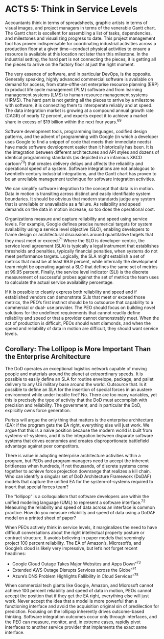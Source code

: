 # ACTS 5: Think in Service Levels
Accountants think in terms of spreadsheets, graphic artists in terms of visual images, and project managers in terms of 
the venerable Gantt chart. The Gantt chart is excellent for assembling a list of tasks, dependencies, and milestones and 
visualizing progress to date. This project management tool has proven indispensable for coordinating industrial 
activities across a production floor at a given time—conduct physical activities to ensure a resource is available at 
this location not later than this milestone. In the industrial setting, the hard part is not connecting the pieces, it 
is getting all the pieces to arrive on the factory floor at just the right moment.

The very essence of software, and in particular DevOps, is the opposite. Generally speaking, highly advanced commercial 
software is available on demand for access, from state-ofthe-art enterprise resource planning (ERP) to product life 
cycle management (PLM) software and from learning management systems (LMS) to human resource management systems (HRMS). 
The hard part is not getting all the pieces to arrive by a milestone with software, it is connecting them to 
interoperate reliably and at speed. The data integration market is growing at a compound annual growth rate (CAGR) of 
nearly 12 percent, and experts expect it to achieve a market share in excess of $19 billion within the next four 
years.<sup>69</sup>

Software development tools, programming languages, codified design patterns, and the advent of programming with Google 
(in which a developer uses Google to find a snippet of code that meets their immediate needs) have made software 
development easier than it historically has been. It is the integration between different architectures and API styles 
and dozens of identical programming standards (as depicted in an infamous XKCD cartoon<sup>70</sup>) that creates 
delivery delays and affects the reliability and operational speed of a system. Software integrations are not analogous 
to twentieth-century industrial integrations, and the Gantt chart has proven to be an unreliable management technique 
for software integration activities.

We can simplify software integration to the concept that data is in motion. Data in motion is transiting across 
distinct and easily identifiable system boundaries. It should be obvious that modern standards judge any system that is 
unreliable or unavailable as a failure. As reliability and speed demands on the data in motion increase, so too does 
the operational cost.

Organizations measure and capture reliability and speed using service levels. For example, Google defines precise 
numerical targets for system availability using a service level objective (SLO), enabling developers to frame design 
or architectural discussions around quantitative targets that they must meet or exceed.<sup>71</sup> Where the SLO is 
developer-centric, the service level agreement (SLA) is typically a legal instrument that establishes thresholds and 
penalties, typically financial penalties, when systems do not meet performance targets. Logically, the SLA might 
establish a set of metrics that must be at least 99.9 percent, while internally the development team might be operating 
against a SLO that defines the same set of metrics at 99.95 percent. Finally, the service level indicator (SLI) is the 
discrete measurement of successful probes against the set of metrics the team uses to calculate the actual service 
availability percentage.

If it is possible to cleanly express both reliability and speed and if established vendors can demonstrate SLIs that 
meet or exceed those metrics, the PEO’s first instinct should be to outsource that capability to a commercial or dual-
use provider. The PEO should focus on building novel solutions for the undefined requirements that cannot readily define 
reliability and speed or that a provider cannot demonstrably meet. When the act of production is difficult, PEOs should 
want diamonds, and when the speed and reliability of data in motion are difficult, they should want service levels.

## Corollary: The Lollipop is More Important Than the Enterprise Architecture
The DoD operates an exceptional logistics network capable of moving people and materials around the planet at 
extraordinary speeds. It is possible to easily define an SLA for routine envelope, package, and pallet delivery to any 
US military base around the world. Outsource that. Is it possible to define an SLA for the insertion of special forces 
in an austere environment while under hostile fire? No. There are too many variables, yet this is precisely the type of 
activity that the DoD must accomplish with precision and reliability. The government, and in particular the DoD, 
explicitly owns force generation.

Purists will argue the only thing that matters is the enterprise architecture (EA): if the program gets the EA right, 
everything else will just work. We argue that this is a naive position because the modern world is built from 
systems-of-systems, and it is the integration between disparate software systems that drives economies and creates 
disproportionate battlefield advantage against peer competitors.

There is value in adopting enterprise architecture activities within a program, but PEOs and program managers need to 
accept the inherent brittleness when hundreds, if not thousands, of discrete systems come together to achieve force 
projection downrange that realizes a kill chain. Who can identify a singular set of DoD Architecture Framework (DoDAF) 
models that capture the unified EA for the system-of-systems required to insert that special forces team?

The “lollipop” is a colloquialism that software developers use within the unified modeling language (UML) to represent 
a software interface.<sup>72</sup> Measuring the reliability and speed of data across an interface is common practice. 
How do you measure reliability and speed of data using a DoDAF model on a printed sheet of paper?

When PEOs actively think in service levels, it marginalizes the need to have difficult conversations about the right 
intellectual property posture or contract structure. It avoids believing in paper models that seemingly project 100 
percent reliability. The EA of Amazon’s, Microsoft’s, and Google’s cloud is likely very impressive, but let’s not 
forget recent headlines:

* Google Cloud Outage Takes Major Websites and Apps Down”<sup>73</sup>
* Extended AWS Outage Disrupts Services across the Globe”<sup>74</sup>
* Azure’s DNS Problem Highlights Fallibility in Cloud Services”<sup>75</sup>

When commercial tech giants like Google, Amazon, and Microsoft cannot achieve 100 percent reliability and speed of data 
in motion, PEOs cannot accept the position that if they get the EA right, everything else will just work. Never accept 
the idea that a model is more powerful than a functioning interface and avoid the acquisition original sin of 
predilection for prediction. Focusing on the lollipop inherently drives outcome-based thinking. Software integration 
outcomes occur only through interfaces, and the PEO can measure, monitor, and, in extreme cases, rapidly pivot 
interfaces to another service provider that implements the exact same interface.